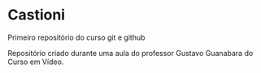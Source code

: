 # Castioni
 Primeiro repositório do curso git e github

Repositório criado durante uma aula do professor Gustavo Guanabara do Curso em Vídeo.